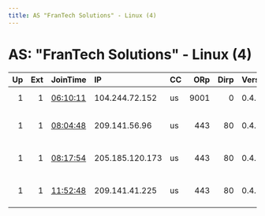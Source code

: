 ```yaml
---
title: AS "FranTech Solutions" - Linux (4)
---
```


# AS: "FranTech Solutions" - Linux (4)

|   Up |   Ext | JoinTime                                                                                            | IP              | CC   |   ORp |   Dirp | Version   | Contact                   | Nickname     |   eFamMembers |
|-----:|------:|:----------------------------------------------------------------------------------------------------|:----------------|:-----|------:|-------:|:----------|:--------------------------|:-------------|--------------:|
|    1 |     1 | [06:10:11](https://metrics.torproject.org/rs.html#details/FBA0DD124AFB03219645262322473CF5C59DF75C) | 104.244.72.152  | us   |  9001 |      0 | 0.4.4.6   | riinagalvani at protonmai | pangolin     |             1 |
|    1 |     1 | [08:04:48](https://metrics.torproject.org/rs.html#details/8FA7EFAA8CFA7F238EECF0B7155A5C07777B0184) | 209.141.56.96   | us   |   443 |     80 | 0.4.4.6   | hello at monkeybrains dot | monkeybrains |             1 |
|    1 |     1 | [08:17:54](https://metrics.torproject.org/rs.html#details/B95AF2C90E7103B53C6FD48DC3433F4DEB704D59) | 205.185.120.173 | us   |   443 |     80 | 0.4.4.6   | hello at monkeybrains dot | monkeybrains |             1 |
|    1 |     1 | [11:52:48](https://metrics.torproject.org/rs.html#details/050E615D82FD3A5660CFE6A38556C9F6178C1E57) | 209.141.41.225  | us   |   443 |     80 | 0.4.4.6   | hello at monkeybrains dot | monkeybrains |             1 |
